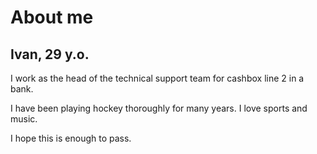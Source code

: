 # About me
## Ivan, 29 y.o.
I work as the head of the technical support team for cashbox line 2 in a bank.

I have been playing hockey thoroughly for many years.
I love sports and music.

I hope this is enough to pass.
